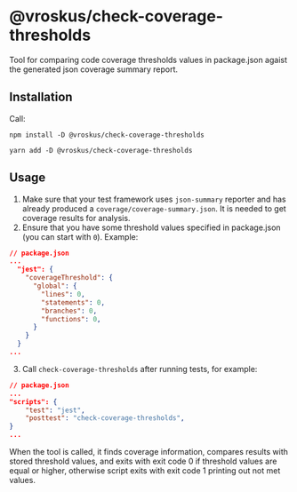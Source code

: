 # @vroskus/check-coverage-thresholds

Tool for comparing code coverage thresholds values in package.json agaist the generated json coverage summary report.

## Installation

Call:

`npm install -D @vroskus/check-coverage-thresholds`

`yarn add -D @vroskus/check-coverage-thresholds`

## Usage

1. Make sure that your test framework uses `json-summary` reporter and has already produced a `coverage/coverage-summary.json`. It is needed to get coverage results for analysis. 
2. Ensure that you have some threshold values specified in package.json (you can start with `0`). Example:

```json
// package.json
...
  "jest": {
    "coverageThreshold": {
      "global": {
        "lines": 0,
        "statements": 0,
        "branches": 0,
        "functions": 0,
      }
    }
  }
...
```

3. Call `check-coverage-thresholds` after running tests, for example:

```json
// package.json
...
"scripts": {
    "test": "jest",
    "posttest": "check-coverage-thresholds",
}
...
```

When the tool is called, it finds coverage information, compares results with stored threshold values, and exits with  exit code 0 if threshold values are equal or higher, otherwise script exits with exit code 1 printing out not met values.
